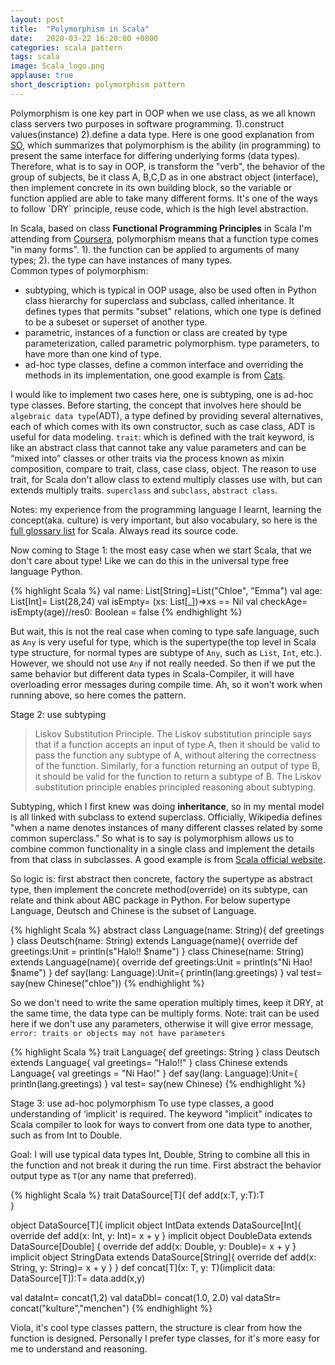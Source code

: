 ```yaml
---
layout: post
title:  "Polymorphism in Scala"
date:   2020-03-22 16:20:00 +0800
categories: scala pattern
tags: scala
image: Scala_logo.png
applause: true
short_description: polymorphism pattern  
--- 
```


<div markdown="1" id="text">
Polymorphism is one key part in OOP when we use class, as we all known class servers two purposes in software programming. 1).construct values(instance) 2).define a data type. Here is one good explanation from <a href="https://stackoverflow.com/questions/1031273/what-is-polymorphism-what-is-it-for-and-how-is-it-used">SO</a>, which summarizes that polymorphism is the ability (in programming) to present the same interface for differing underlying forms (data types). Therefore, what is to say in OOP, is transform the "verb", the behavior of the group of subjects, be it class A, B,C,D as in one abstract object (interface), then implement concrete in its own building block, so the variable or function applied are able to take many different forms. It's one of the ways to follow `DRY` principle, reuse code, which is the high level abstraction. <br/>

In Scala, based on class **Functional Programming Principles** in Scala I'm attending from <a href="https://www.coursera.org/learn/progfun1/home/welcome">Coursera</a>, polymorphism means that a function type comes "in many forms". 1). the function can be applied to arguments of many types; 2). the type can have instances of many types. <br>
Common types of polymorphism:
- subtyping, which is typical in OOP usage, also be used often in Python class hierarchy for superclass and subclass, called inheritance. It defines types that permits "subset" relations, which one type is defined to be a subeset or superset of another type. 
- parametric, instances of a function or class are created by type parameterization, called parametric polymorphism. type parameters, to have more than one kind of type. 
- ad-hoc type classes, define a common interface and overriding the methods in its implementation, one good example is from <a href="https://typelevel.org/cats/typeclasses.html">Cats</a>.

I would like to implement two cases here, one is subtyping, one is ad-hoc type classes. Before starting, the concept that involves here should be `algebraic data type`(ADT), a type defined by providing several alternatives, each of which comes with its own constructor, such as case class, ADT is useful for data modeling. `trait`: which is defined with the trait keyword, is like an abstract class that cannot take any value parameters and can be “mixed into” classes or other traits via the process known as mixin composition, compare to trait, class, case class, object. The reason to use trait, for Scala don't allow class to extend multiply classes use with, but can extends multiply traits. `superclass` and `subclass`, `abstract class`. <br/>

Notes: my experience from the programming language I learnt, learning the concept(aka. culture) is very important, but also vocabulary, so here is the <a href="https://docs.scala-lang.org/glossary/">full glossary list</a> for Scala. Always read its source code. 

Now coming to Stage 1: the most easy case when we start Scala, that we don't care about type! Like we can do this in the universal type free language Python. 

{% highlight Scala %}
val name: List[String]=List("Chloe", "Emma")
val age: List[Int]= List(28,24)
val isEmpty= (xs: List[_])=>xs == Nil 
val checkAge= isEmpty(age)//res0: Boolean = false
{% endhighlight %}

But wait, this is not the real case when coming to type safe language, such as `Any` is very useful for type, which is the supertype(the top level in Scala type structure, for normal types are subtype of `Any`, such as `List`, `Int`, etc.). However, we should not use `Any` if not really needed. So then if we put the same behavior but different data types in Scala-Compiler, it will have overloading error messages during compile time. Ah, so it won't work when running above, so here comes the pattern. 

Stage 2: use subtyping 
<blockquote>Liskov Substitution Principle. The Liskov substitution principle says that if a function accepts an input of type A, then it should be valid to pass the function any subtype of A, without altering the correctness of the function. Similarly, for a function returning an output of type B, it should be valid for the function to return a subtype of B. The Liskov substitution principle enables principled reasoning about subtyping.</blockquote>

Subtyping, which I first knew was doing **inheritance**, so in my mental model is all linked with subclass to extend superclass. Officially, Wikipedia defines "when a name denotes instances of many different classes related by some common superclass." So what is to say is polymorphism allows us to combine common functionality in a single class and implement the details from that class in subclasses. A good example is from <a href="https://howtoscala.wordpress.com/2016/10/25/polymorphism-in-scala/">Scala official website</a>. 

So logic is: first abstract then concrete, factory the supertype as abstract type, then implement the concrete method(override) on its subtype, can relate and think about ABC package in Python. For below supertype Language, Deutsch and Chinese is the subset of Language. 

{% highlight Scala %}
abstract class Language(name: String){
  def greetings
}
class Deutsch(name: String) extends Language(name){
  override def greetings:Unit = println(s"Halo!! $name")
}
class Chinese(name: String) extends Language(name){
  override def greetings:Unit = println(s"Ni Hao! $name")
}
def say(lang: Language):Unit={
  println(lang.greetings)
}
val test= say(new Chinese("chloe"))
{% endhighlight %}

So we don't need to write the same operation multiply times, keep it DRY, at the same time, the data type can be multiply forms. Note: trait can be used here if we don't use any parameters, otherwise it will give error message, `error: traits or objects may not have parameters`

{% highlight Scala %}
trait Language{
  def greetings: String
}
class Deutsch extends Language{
  val greetings= "Halo!!"
}
class Chinese extends Language{
  val greetings = "Ni Hao!"
}
def say(lang: Language):Unit={
  println(lang.greetings)
}
val test= say(new Chinese)
{% endhighlight %}

Stage 3: use ad-hoc polymorphism 
To use type classes, a good understanding of ‘implicit’ is required. The keyword "implicit" indicates to Scala compiler to look for ways to convert from one data type to another, such as from Int to Double.

Goal: I will use typical data types Int, Double, String to combine all this in the function and not break it during the run time. First abstract the behavior output type as `T`(or any name that preferred).

{% highlight Scala %}
trait DataSource[T]{
    def add(x:T, y:T):T   
}

object DataSource[T]{
  implicit object IntData extends DataSource[Int]{
    override def add(x: Int, y: Int)= x + y 
}
  implicit object DoubleData extends DataSource[Double] {
    override def add(x: Double, y: Double)= x + y 
 }
  implicit object StringData extends DataSource[String]{
    override def add(x: String, y: String)= x + y 
}
}
def concat[T](x: T, y: T)(implicit data: DataSource[T]):T=
data.add(x,y) 

val dataInt= concat(1,2)
val dataDbl= concat(1.0, 2.0)
val dataStr= concat("kulture","menchen")
{% endhighlight %}

Viola, it's cool type classes pattern, the structure is clear from how the function is designed. Personally I prefer type classes, for it's more easy for me to understand and reasoning. 

